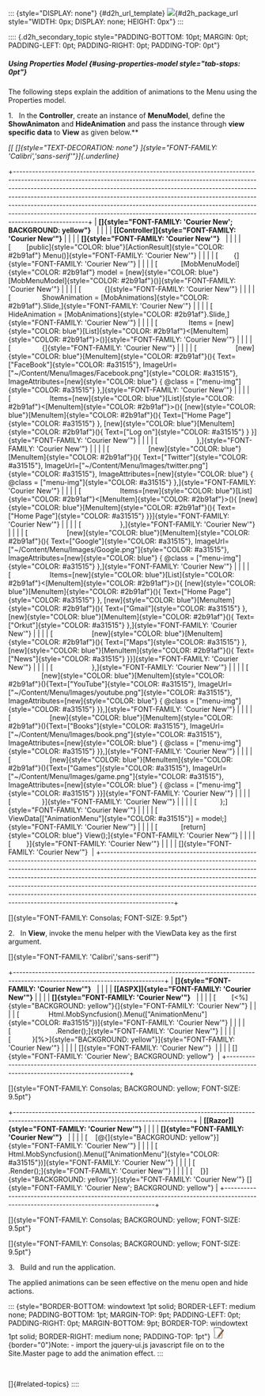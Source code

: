 ::: {style="DISPLAY: none"}
[](ms-xhelp:///?Id=d2h_url_template){#d2h_url_template} ![](!package_url!){#d2h_package_url style="WIDTH: 0px; DISPLAY: none; HEIGHT: 0px"}
:::

:::: {.d2h_secondary_topic style="PADDING-BOTTOM: 10pt; MARGIN: 0pt; PADDING-LEFT: 0pt; PADDING-RIGHT: 0pt; PADDING-TOP: 0pt"}
##### Using Properties Model {#using-properties-model style="tab-stops: 0pt"}

The following steps explain the addition of animations to the Menu using the Properties model.

1.   In the **Controller**, create an instance of **MenuModel**, define the **ShowAnimaton** and **HideAnimation** and pass the instance through **view specific data** to **View** as given below.**

*[[ []{style="TEXT-DECORATION: none"} ]{style="FONT-FAMILY: 'Calibri','sans-serif'"}]{.underline}*  

+-----------------------------------------------------------------------------------------------------------------------------------------------------------------------------------------------------------------------------------------------------------------------------------------------------------------------------------------------------------------------------------------------------------------------------------------------------------------------------------------------------------+
| **[]{style="FONT-FAMILY: 'Courier New'; BACKGROUND: yellow"}**                                                                                                                                                                                                                                                                                                                                                                                                                                            |
|                                                                                                                                                                                                                                                                                                                                                                                                                                                                                                           |
| **[\[Controller\]]{style="FONT-FAMILY: 'Courier New'"}**                                                                                                                                                                                                                                                                                                                                                                                                                                                  |
|                                                                                                                                                                                                                                                                                                                                                                                                                                                                                                           |
| **[]{style="FONT-FAMILY: 'Courier New'"}**                                                                                                                                                                                                                                                                                                                                                                                                                                                                |
|                                                                                                                                                                                                                                                                                                                                                                                                                                                                                                           |
| [        [public]{style="COLOR: blue"}[ActionResult]{style="COLOR: #2b91af"} Menu()]{style="FONT-FAMILY: 'Courier New'"}                                                                                                                                                                                                                                                                                                                                                                                  |
|                                                                                                                                                                                                                                                                                                                                                                                                                                                                                                           |
| [        {]{style="FONT-FAMILY: 'Courier New'"}                                                                                                                                                                                                                                                                                                                                                                                                                                                           |
|                                                                                                                                                                                                                                                                                                                                                                                                                                                                                                           |
| [            [MobMenuModel]{style="COLOR: #2b91af"} model = [new]{style="COLOR: blue"}[MobMenuModel]{style="COLOR: #2b91af"}()]{style="FONT-FAMILY: 'Courier New'"}                                                                                                                                                                                                                                                                                                                                       |
|                                                                                                                                                                                                                                                                                                                                                                                                                                                                                                           |
| [            {]{style="FONT-FAMILY: 'Courier New'"}                                                                                                                                                                                                                                                                                                                                                                                                                                                       |
|                                                                                                                                                                                                                                                                                                                                                                                                                                                                                                           |
| [                ShowAnimation = [MobAnimations]{style="COLOR: #2b91af"}.Slide,]{style="FONT-FAMILY: 'Courier New'"}                                                                                                                                                                                                                                                                                                                                                                                      |
|                                                                                                                                                                                                                                                                                                                                                                                                                                                                                                           |
| [                HideAnimation = [MobAnimations]{style="COLOR: #2b91af"}.Slide,]{style="FONT-FAMILY: 'Courier New'"}                                                                                                                                                                                                                                                                                                                                                                                      |
|                                                                                                                                                                                                                                                                                                                                                                                                                                                                                                           |
| [                Items = [new]{style="COLOR: blue"}[List]{style="COLOR: #2b91af"}\<[MenuItem]{style="COLOR: #2b91af"}\>()]{style="FONT-FAMILY: 'Courier New'"}                                                                                                                                                                                                                                                                                                                                            |
|                                                                                                                                                                                                                                                                                                                                                                                                                                                                                                           |
| [                {]{style="FONT-FAMILY: 'Courier New'"}                                                                                                                                                                                                                                                                                                                                                                                                                                                   |
|                                                                                                                                                                                                                                                                                                                                                                                                                                                                                                           |
| [                    [new]{style="COLOR: blue"}[MenuItem]{style="COLOR: #2b91af"}(){ Text=[\"FaceBook\"]{style="COLOR: #a31515"}, ImageUrl=[\"\~/Content/Menu/Images/Facebook.png\"]{style="COLOR: #a31515"}, ImageAttributes=[new]{style="COLOR: blue"} { \@class = [\"menu-img\"]{style="COLOR: #a31515"} },]{style="FONT-FAMILY: 'Courier New'"}                                                                                                                                                       |
|                                                                                                                                                                                                                                                                                                                                                                                                                                                                                                           |
| [                    Items=[new]{style="COLOR: blue"}[List]{style="COLOR: #2b91af"}\<[MenuItem]{style="COLOR: #2b91af"}\>(){ [new]{style="COLOR: blue"}[MenuItem]{style="COLOR: #2b91af"}(){ Text=[\"Home Page\"]{style="COLOR: #a31515"} }, [new]{style="COLOR: blue"}[MenuItem]{style="COLOR: #2b91af"}(){ Text=[\"Log on\"]{style="COLOR: #a31515"} } }]{style="FONT-FAMILY: 'Courier New'"}                                                                                                           |
|                                                                                                                                                                                                                                                                                                                                                                                                                                                                                                           |
| [                    },]{style="FONT-FAMILY: 'Courier New'"}                                                                                                                                                                                                                                                                                                                                                                                                                                              |
|                                                                                                                                                                                                                                                                                                                                                                                                                                                                                                           |
| [                    [new]{style="COLOR: blue"}[MenuItem]{style="COLOR: #2b91af"}(){ Text=[\"Twitter\"]{style="COLOR: #a31515"}, ImageUrl=[\"\~/Content/Menu/Images/twitter.png\"]{style="COLOR: #a31515"}, ImageAttributes=[new]{style="COLOR: blue"} { \@class = [\"menu-img\"]{style="COLOR: #a31515"} },]{style="FONT-FAMILY: 'Courier New'"}                                                                                                                                                         |
|                                                                                                                                                                                                                                                                                                                                                                                                                                                                                                           |
| [                    Items=[new]{style="COLOR: blue"}[List]{style="COLOR: #2b91af"}\<[MenuItem]{style="COLOR: #2b91af"}\>(){ [new]{style="COLOR: blue"}[MenuItem]{style="COLOR: #2b91af"}(){ Text=[\"Home Page\"]{style="COLOR: #a31515"} }}]{style="FONT-FAMILY: 'Courier New'"}                                                                                                                                                                                                                         |
|                                                                                                                                                                                                                                                                                                                                                                                                                                                                                                           |
| [                    },]{style="FONT-FAMILY: 'Courier New'"}                                                                                                                                                                                                                                                                                                                                                                                                                                              |
|                                                                                                                                                                                                                                                                                                                                                                                                                                                                                                           |
| [                    [new]{style="COLOR: blue"}[MenuItem]{style="COLOR: #2b91af"}(){ Text=[\"Google\"]{style="COLOR: #a31515"}, ImageUrl=[\"\~/Content/Menu/Images/Google.png\"]{style="COLOR: #a31515"}, ImageAttributes=[new]{style="COLOR: blue"} { \@class = [\"menu-img\"]{style="COLOR: #a31515"} },]{style="FONT-FAMILY: 'Courier New'"}                                                                                                                                                           |
|                                                                                                                                                                                                                                                                                                                                                                                                                                                                                                           |
| [                    Items=[new]{style="COLOR: blue"}[List]{style="COLOR: #2b91af"}\<[MenuItem]{style="COLOR: #2b91af"}\>(){ [new]{style="COLOR: blue"}[MenuItem]{style="COLOR: #2b91af"}(){ Text=[\"Home Page\"]{style="COLOR: #a31515"} }, [new]{style="COLOR: blue"}[MenuItem]{style="COLOR: #2b91af"}(){ Text=[\"Gmail\"]{style="COLOR: #a31515"} }, [new]{style="COLOR: blue"}[MenuItem]{style="COLOR: #2b91af"}(){ Text=[\"Orkut\"]{style="COLOR: #a31515"} },]{style="FONT-FAMILY: 'Courier New'"} |
|                                                                                                                                                                                                                                                                                                                                                                                                                                                                                                           |
| [                    [new]{style="COLOR: blue"}[MenuItem]{style="COLOR: #2b91af"}(){ Text=[\"Maps\"]{style="COLOR: #a31515"} }, [new]{style="COLOR: blue"}[MenuItem]{style="COLOR: #2b91af"}(){ Text=[\"News\"]{style="COLOR: #a31515"} }}]{style="FONT-FAMILY: 'Courier New'"}                                                                                                                                                                                                                           |
|                                                                                                                                                                                                                                                                                                                                                                                                                                                                                                           |
| [                    },]{style="FONT-FAMILY: 'Courier New'"}                                                                                                                                                                                                                                                                                                                                                                                                                                              |
|                                                                                                                                                                                                                                                                                                                                                                                                                                                                                                           |
| [                    [new]{style="COLOR: blue"}[MenuItem]{style="COLOR: #2b91af"}(){Text=[\"YouTube\"]{style="COLOR: #a31515"}, ImageUrl=[\"\~/Content/Menu/Images/youtube.png\"]{style="COLOR: #a31515"}, ImageAttributes=[new]{style="COLOR: blue"} { \@class = [\"menu-img\"]{style="COLOR: #a31515"} }},]{style="FONT-FAMILY: 'Courier New'"}                                                                                                                                                         |
|                                                                                                                                                                                                                                                                                                                                                                                                                                                                                                           |
| [                    [new]{style="COLOR: blue"}[MenuItem]{style="COLOR: #2b91af"}(){Text=[\"Books\"]{style="COLOR: #a31515"}, ImageUrl=[\"\~/Content/Menu/Images/book.png\"]{style="COLOR: #a31515"}, ImageAttributes=[new]{style="COLOR: blue"} { \@class = [\"menu-img\"]{style="COLOR: #a31515"} }},]{style="FONT-FAMILY: 'Courier New'"}                                                                                                                                                              |
|                                                                                                                                                                                                                                                                                                                                                                                                                                                                                                           |
| [                    [new]{style="COLOR: blue"}[MenuItem]{style="COLOR: #2b91af"}(){Text=[\"Games\"]{style="COLOR: #a31515"}, ImageUrl=[\"\~/Content/Menu/Images/game.png\"]{style="COLOR: #a31515"}, ImageAttributes=[new]{style="COLOR: blue"} { \@class = [\"menu-img\"]{style="COLOR: #a31515"} }}]{style="FONT-FAMILY: 'Courier New'"}                                                                                                                                                               |
|                                                                                                                                                                                                                                                                                                                                                                                                                                                                                                           |
| [                }]{style="FONT-FAMILY: 'Courier New'"}                                                                                                                                                                                                                                                                                                                                                                                                                                                   |
|                                                                                                                                                                                                                                                                                                                                                                                                                                                                                                           |
| [            };]{style="FONT-FAMILY: 'Courier New'"}                                                                                                                                                                                                                                                                                                                                                                                                                                                      |
|                                                                                                                                                                                                                                                                                                                                                                                                                                                                                                           |
| [            ViewData\[[\"AnimationMenu\"]{style="COLOR: #a31515"}\] = model;]{style="FONT-FAMILY: 'Courier New'"}                                                                                                                                                                                                                                                                                                                                                                                        |
|                                                                                                                                                                                                                                                                                                                                                                                                                                                                                                           |
| [            [return]{style="COLOR: blue"} View();]{style="FONT-FAMILY: 'Courier New'"}                                                                                                                                                                                                                                                                                                                                                                                                                   |
|                                                                                                                                                                                                                                                                                                                                                                                                                                                                                                           |
| [        }]{style="FONT-FAMILY: 'Courier New'"}                                                                                                                                                                                                                                                                                                                                                                                                                                                           |
|                                                                                                                                                                                                                                                                                                                                                                                                                                                                                                           |
| []{style="FONT-FAMILY: 'Courier New'"}                                                                                                                                                                                                                                                                                                                                                                                                                                                                    |
+-----------------------------------------------------------------------------------------------------------------------------------------------------------------------------------------------------------------------------------------------------------------------------------------------------------------------------------------------------------------------------------------------------------------------------------------------------------------------------------------------------------+

[]{style="FONT-FAMILY: Consolas; FONT-SIZE: 9.5pt"} 

2.   In **View**, invoke the menu helper with the ViewData key as the first argument.

[]{style="FONT-FAMILY: 'Calibri','sans-serif'"} 

+-----------------------------------------------------------------------------------------------------------------------------+
| **[]{style="FONT-FAMILY: 'Courier New'"}**                                                                                  |
|                                                                                                                             |
| **[\[ASPX\]]{style="FONT-FAMILY: 'Courier New'"}**                                                                          |
|                                                                                                                             |
| **[]{style="FONT-FAMILY: 'Courier New'"}**                                                                                  |
|                                                                                                                             |
| [        [\<%]{style="BACKGROUND: yellow"}{]{style="FONT-FAMILY: 'Courier New'"}                                            |
|                                                                                                                             |
| [               Html.MobSyncfusion().Menu([\"AnimationMenu\"]{style="COLOR: #a31515"})]{style="FONT-FAMILY: 'Courier New'"} |
|                                                                                                                             |
| [                       .Render();]{style="FONT-FAMILY: 'Courier New'"}                                                     |
|                                                                                                                             |
| [           }[%\>]{style="BACKGROUND: yellow"}]{style="FONT-FAMILY: 'Courier New'"}                                         |
|                                                                                                                             |
| []{style="FONT-FAMILY: 'Courier New'"}                                                                                      |
|                                                                                                                             |
| []{style="FONT-FAMILY: 'Courier New'; BACKGROUND: yellow"}                                                                  |
+-----------------------------------------------------------------------------------------------------------------------------+

[]{style="FONT-FAMILY: Consolas; BACKGROUND: yellow; FONT-SIZE: 9.5pt"} 

+--------------------------------------------------------------------------------------------------------------------------------------+
| **[\[Razor\]]{style="FONT-FAMILY: 'Courier New'"}**                                                                                  |
|                                                                                                                                      |
| **[]{style="FONT-FAMILY: 'Courier New'"}**                                                                                           |
|                                                                                                                                      |
| [    [\@{]{style="BACKGROUND: yellow"}]{style="FONT-FAMILY: 'Courier New'"}                                                          |
|                                                                                                                                      |
| [        Html.MobSyncfusion().Menu([\"AnimationMenu\"]{style="COLOR: #a31515"})]{style="FONT-FAMILY: 'Courier New'"}                 |
|                                                                                                                                      |
| [                .Render();]{style="FONT-FAMILY: 'Courier New'"}                                                                     |
|                                                                                                                                      |
| [    [}]{style="BACKGROUND: yellow"}]{style="FONT-FAMILY: 'Courier New'"} []{style="FONT-FAMILY: 'Courier New'; BACKGROUND: yellow"} |
+--------------------------------------------------------------------------------------------------------------------------------------+

[]{style="FONT-FAMILY: Consolas; BACKGROUND: yellow; FONT-SIZE: 9.5pt"} 

[]{style="FONT-FAMILY: Consolas; BACKGROUND: yellow; FONT-SIZE: 9.5pt"} 

3.   Build and run the application.

The applied animations can be seen effective on the menu open and hide actions.

::: {style="BORDER-BOTTOM: windowtext 1pt solid; BORDER-LEFT: medium none; PADDING-BOTTOM: 1pt; MARGIN-TOP: 9pt; PADDING-LEFT: 0pt; PADDING-RIGHT: 0pt; MARGIN-BOTTOM: 9pt; BORDER-TOP: windowtext 1pt solid; BORDER-RIGHT: medium none; PADDING-TOP: 1pt"}
![](ImagesExt/image103_4.jpg){border="0"}Note: - import the jquery-ui.js javascript file on to the Site.Master page to add the animation effect.
:::

 

[]{#related-topics}
::::
